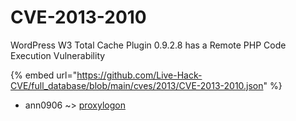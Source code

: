 # CVE-2013-2010

WordPress W3 Total Cache Plugin 0.9.2.8 has a Remote PHP Code Execution Vulnerability

{% embed url="https://github.com/Live-Hack-CVE/full_database/blob/main/cves/2013/CVE-2013-2010.json" %}


* ann0906 ~> [proxylogon](https://www.alice-snow.ru/2013/database/cve-2013-2010/proxylogon-ann0906)